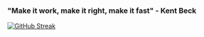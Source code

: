 
### "Make it work, make it right, make it fast" - Kent Beck 
[![GitHub Streak](https://github-readme-streak-stats-ruby-eight.vercel.app/?user=vichua2006&theme=shadow-blue&card_width=467)](https://git.io/streak-stats)
